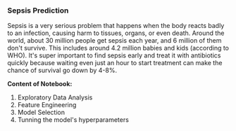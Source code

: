 ### Sepsis Prediction

Sepsis is a very serious problem that happens when the body reacts badly to an infection, causing harm to tissues, organs, or even death. Around the world, about 30 million people get sepsis each year, and 6 million of them don't survive. This includes around 4.2 million babies and kids (according to WHO). It's super important to find sepsis early and treat it with antibiotics quickly because waiting even just an hour to start treatment can make the chance of survival go down by 4-8%.

**Content of Notebook:**
1. Exploratory Data Analysis
2. Feature Engineering
3. Model Selection
4. Tunning the model's hyperparameters
